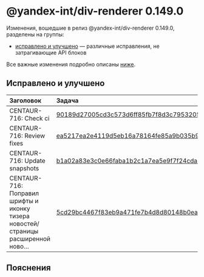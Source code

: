 # @yandex-int/div-renderer 0.149.0

<!-- ЧЕЛОВЕЧЕСКОЕ ВСТУПЛЕНИЕ -->

Изменения, вошедшие в релиз @yandex-int/div-renderer 0.149.0, разделены на группы:

* [исправлено и улучшено](#Исправлено-и-улучшено) — различные исправления, не затрагивающие API блоков

Все важные изменения подробно описаны [ниже](#Пояснения).

## Исправлено и улучшено

| Заголовок                                                                        | Задача                                     | PR  |
| :------------------------------------------------------------------------------- | :----------------------------------------- | :-- |
| CENTAUR-716: Check ci                                                            | [90189d27005cd3c573d6ff85fb7f8d3c7953205b] | N/A |
| CENTAUR-716: Review fixes                                                        | [ea5217ea2e4119d5eb16a78164fe85a9b035b9de] | N/A |
| CENTAUR-716: Update snapshots                                                    | [b1a02a83e3c0e66faba1b2c1a7ea5e9f7f24cda0] | N/A |
| CENTAUR-716: Поправил шрифты и иконку тизера новостей/страницы расширенной ново… | [5cd29bc4467f83eb9a471fe7b4d8d80148b0ea98] | N/A |

## Пояснения

[90189d27005cd3c573d6ff85fb7f8d3c7953205b]: https://a.yandex-team.ru/arc_vcs/commit/90189d27005cd3c573d6ff85fb7f8d3c7953205b
[ea5217ea2e4119d5eb16a78164fe85a9b035b9de]: https://a.yandex-team.ru/arc_vcs/commit/ea5217ea2e4119d5eb16a78164fe85a9b035b9de
[b1a02a83e3c0e66faba1b2c1a7ea5e9f7f24cda0]: https://a.yandex-team.ru/arc_vcs/commit/b1a02a83e3c0e66faba1b2c1a7ea5e9f7f24cda0
[5cd29bc4467f83eb9a471fe7b4d8d80148b0ea98]: https://a.yandex-team.ru/arc_vcs/commit/5cd29bc4467f83eb9a471fe7b4d8d80148b0ea98
